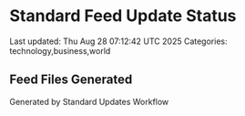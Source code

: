 # Standard Feed Update Status
Last updated: Thu Aug 28 07:12:42 UTC 2025
Categories: technology,business,world

## Feed Files Generated

Generated by Standard Updates Workflow
